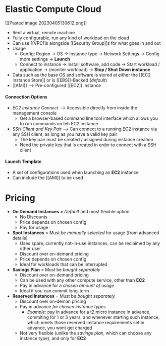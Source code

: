 # Elastic Compute Cloud
![[Pasted image 20230405130612.png]]
- Rent a virtual, remote machine
- Fully configurable, run any kind of workload on the cloud
- Can use [[VPC]]s alongside [[Security Group]]s for what goes in and out
- Usage
	- Config: Region -> OS -> Instance type -> Network Settings -> Config more settings -> **Launch**
	- Connect to instance -> Install software, add code -> Start workload / application -> (moniter workload) -> **Stop / Shut Down instance**
- Data such as the base OS and software is stored at either the [[EC2 Instance Store]] or is [[EBS]]-Backed (*default*)
- [[AMI]] --> Pre-configured [[EC2]] instance

#### Connection Options
- *EC2 Instance Connect* --> Accessible directly from inside the management console
	- Get a browser-based command line tool interface which allows you to run commands on teh EC2 instance
- *SSH Client and Key Pair* --> Can connect to a running EC2 instance via any SSH client, as long as you have a valid key pair
	- The key pair must be created / assigned during instance creation
	- Need the private key that is created in order to connect with a SSH client

#### Launch Template
- A set of configurations used when launching an **EC2** instance
- Can include the [[AMI]] to be used

# Pricing
- **On Demand Instances** = *Default* and most flexible option
	- No Discounts
	- Price depends on chosen config
	- Pay for usage
- **Spot Instances** = Must be *manually selected* for usage (from advanced details)
	- Uses spare, currently not-in-use instances, can be reclaimed by any other user
	- Discount over on-demand pricing
	- Price depends on chosen config
	- Ideal for workloads that can be interrupted
- **Savings Plan** = Must be *bought separately*
	- Discount over on-demand pricing
	- Can be used with any other compute service, other than **EC2**
	- Pay in advance for a *chosen amount of usage*
	- Ideal if you can commit long-term
- **Reserved Instances** = Must be *bought separately*
	- Discount over on-deman pricing
	- Pay in advance *for chosen instance types* 
		- *Example:* pay in advance for a t2.micro instance in advance, commiting for 1 or 3 years, and whenever starting such instance, which meets those reserved instance requirements set in advance, you wont get charged
	- Not very flexible (unlike the *savings plan*, which can choose any instance type), and only for **EC2**
